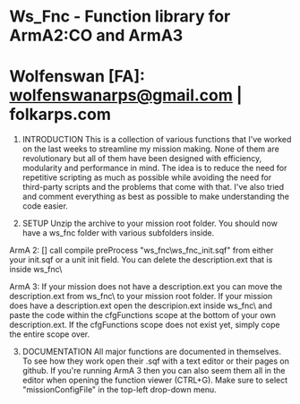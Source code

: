 Ws_Fnc - Function library for ArmA2:CO and ArmA3
==
Wolfenswan [FA]: wolfenswanarps@gmail.com | folkarps.com
==

1. INTRODUCTION
This is a collection of various functions that I've worked on the last weeks to streamline my mission making. 
None of them are revolutionary but all of them have been designed with efficiency, modularity and performance in mind. 
The idea is to reduce the need for repetitive scripting as much as possible while avoiding the need for third-party scripts and the problems that come with that. 
I've also tried and comment everything as best as possible to make understanding the code easier.

2. SETUP
Unzip the archive to your mission root folder. You should now have a ws_fnc folder with various subfolders inside.

ArmA 2:
[] call compile preProcess "ws_fnc\ws_fnc_init.sqf" from either your init.sqf or a unit init field.
You can delete the description.ext that is inside ws_fnc\

ArmA 3:
If your mission does not have a description.ext you can move the description.ext from ws_fnc\ to your mission root folder.
If your mission does have a description.ext open the descripion.ext inside ws_fnc\ and paste the code within the cfgFunctions scope at the bottom of your own description.ext. If the cfgFunctions scope does not exist yet, simply cope the entire scope over.

3. DOCUMENTATION
All major functions are documented in themselves. To see how they work open their .sqf with a text editor or their pages on github. If you're running ArmA 3 then you can also seem them all in the editor when opening the function viewer (CTRL+G). Make sure to select "missionConfigFile" in the top-left drop-down menu.
